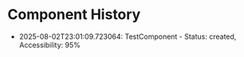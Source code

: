 # Component History

- 2025-08-02T23:01:09.723064: TestComponent - Status: created, Accessibility: 95%
